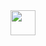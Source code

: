 <img loading="lazy" src="https://cdn.jsdelivr.net/gh/devicons/devicon/icons/linux/linux-original.svg" width="40" height="40"/>

<!---
AleDevphp/AleDevphp is a ✨ special ✨ repository because its `README.md` (this file) appears on your GitHub profile.
You can click the Preview link to take a look at your changes.
--->
